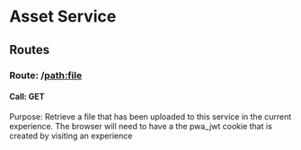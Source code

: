 # Asset Service

## Routes

### Route: /<path:file>

#### Call: GET

Purpose: Retrieve a file that has been uploaded to this service in the current experience.  The browser will need to have a the pwa_jwt cookie that is created by visiting an experience
